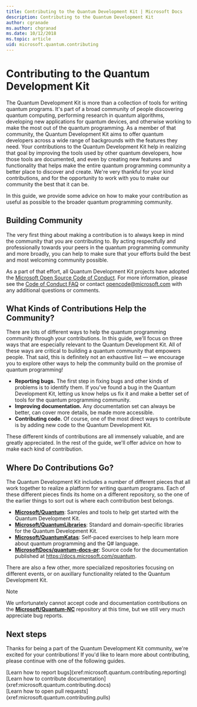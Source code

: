 ```yaml
---
title: Contributing to the Quantum Development Kit | Microsoft Docs
description: Contributing to the Quantum Development Kit
author: cgranade
ms.author: chgranad
ms.date: 10/12/2018
ms.topic: article
uid: microsoft.quantum.contributing
---
```


# Contributing to the Quantum Development Kit #

The Quantum Development Kit is more than a collection of tools for writing quantum programs.
It's part of a broad community of people discovering quantum computing, performing research in quantum algorithms, developing new applications for quantum devices, and otherwise working to make the most out of the quantum programming.
As a member of that community, the Quantum Development Kit aims to offer quantum developers across a wide range of backgrounds with the features they need.
Your contributions to the Quantum Development Kit help in realizing that goal by improving the tools used by other quantum developers, how those tools are documented, and even by creating new features and functionality that helps make the entire quantum programming community a better place to discover and create.
We're very thankful for your kind contributions, and for the opportunity to work with you to make our community the best that it can be.

In this guide, we provide some advice on how to make your contribution as useful as possible to the broader quantum programming community.

## Building Community ##

The very first thing about making a contribution is to always keep in mind the community that you are contributing to.
By acting respectfully and professionally towards your peers in the quantum programming community and more broadly, you can help to make sure that your efforts build the best and most welcoming community possible.

As a part of that effort, all Quantum Development Kit projects have adopted the [Microsoft Open Source Code of Conduct](https://opensource.microsoft.com/codeofconduct/).
For more information, please see the [Code of Conduct FAQ](https://opensource.microsoft.com/codeofconduct/faq/) or
contact [opencode@microsoft.com](mailto:opencode@microsoft.com) with any additional questions or comments.

## What Kinds of Contributions Help the Community? ##

There are lots of different ways to help the quantum programming community through your contributions.
In this guide, we'll focus on three ways that are especially relevant to the Quantum Development Kit.
All of these ways are critical to building a quantum community that empowers people.
That said, this is definitely not an exhaustive list — we encourage you to explore other ways to help the community build on the promise of quantum programming!

- **Reporting bugs.** The first step in fixing bugs and other kinds of problems is to identify them. If you've found a bug in the Quantum Development Kit, letting us know helps us fix it and make a better set of tools for the quantum programming community.
- **Improving documentation.** Any documentation set can always be better, can cover more details, be made more accessible.
- **Contributing code.** Of course, one of the most direct ways to contribute is by adding new code to the Quantum Development Kit.

These different kinds of contributions are all immensely valuable, and are greatly appreciated.
In the rest of the guide, we'll offer advice on how to make each kind of contribution.

## Where Do Contributions Go? ##

The Quantum Development Kit includes a number of different pieces that all work together to realize a platform for writing quantum programs.
Each of these different pieces finds its home on a different repository, so the one of the earlier things to sort out is where each contribution best belongs.

- [**Microsoft/Quantum**](https://github.com/Microsoft/Quantum): Samples and tools to help get started with the Quantum Development Kit.
- [**Microsoft/QuantumLibraries**](https://github.com/Microsoft/QuantumLibraries): Standard and domain-specific libraries for the Quantum Development Kit.
- [**Microsoft/QuantumKatas**](https://github.com/Microsoft/QuantumKatas): Self-paced exercises to help learn more about quantum programming and the Q# language.
- [**MicrosoftDocs/quantum-docs-pr**](https://github.com/MicrosoftDocs/quantum-docs-pr): Source code for the documentation published at https://docs.microsoft.com/quantum.

There are also a few other, more specialized repositories focusing on different events, or on auxillary functionality related to the Quantum Development Kit.

> [!NOTE]
> We unfortunately cannot accept code and documentation contributions on the [**Microsoft/Quantum-NC**](https://github.com/Microsoft/Quantum-NC) repository at this time, but we still very much appreciate bug reports.

## Next steps ##

Thanks for being a part of the Quantum Development Kit community, we're excited for your contributions!
If you'd like to learn more about contributing, please continue with one of the following guides.

<div class="nextstepaction">
[Learn how to report bugs](xref:microsoft.quantum.contributing.reporting)
</div>
<div class="nextstepaction">
[Learn how to contribute documentation](xref:microsoft.quantum.contributing.docs)
</div>
<div class="nextstepaction">
[Learn how to open pull requests](xref:microsoft.quantum.contributing.pulls)
</div>

